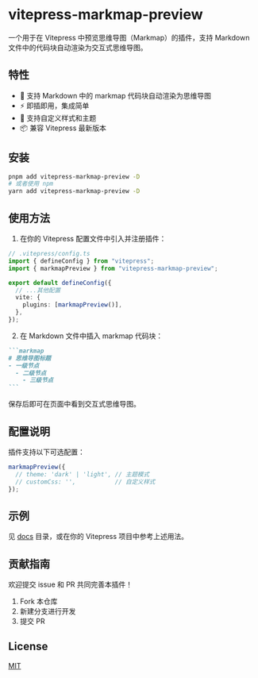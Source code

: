 # vitepress-markmap-preview

一个用于在 Vitepress 中预览思维导图（Markmap）的插件，支持 Markdown 文件中的代码块自动渲染为交互式思维导图。

## 特性

- 🧠 支持 Markdown 中的 markmap 代码块自动渲染为思维导图
- ⚡️ 即插即用，集成简单
- 🎨 支持自定义样式和主题
- 📦 兼容 Vitepress 最新版本

## 安装

```bash
pnpm add vitepress-markmap-preview -D
# 或者使用 npm
yarn add vitepress-markmap-preview -D
```

## 使用方法

1. 在你的 Vitepress 配置文件中引入并注册插件：

```ts
// .vitepress/config.ts
import { defineConfig } from "vitepress";
import { markmapPreview } from "vitepress-markmap-preview";

export default defineConfig({
  // ...其他配置
  vite: {
    plugins: [markmapPreview()],
  },
});
```

2. 在 Markdown 文件中插入 markmap 代码块：

````markdown
```markmap
# 思维导图标题
- 一级节点
  - 二级节点
    - 三级节点
```
````

保存后即可在页面中看到交互式思维导图。

## 配置说明

插件支持以下可选配置：

```ts
markmapPreview({
  // theme: 'dark' | 'light', // 主题模式
  // customCss: '',           // 自定义样式
});
```

## 示例

见 [docs](./docs/) 目录，或在你的 Vitepress 项目中参考上述用法。

## 贡献指南

欢迎提交 issue 和 PR 共同完善本插件！

1. Fork 本仓库
2. 新建分支进行开发
3. 提交 PR

## License

[MIT](LICENSE)
